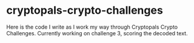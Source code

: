 # cryptopals-crypto-challenges
Here is the code I write as I work my way through Cryptopals Crypto Challenges. 
Currently working on challenge 3, scoring the decoded text.
